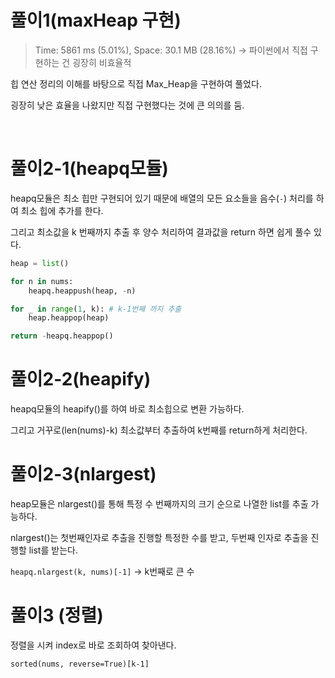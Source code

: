 
# 풀이1(maxHeap 구현)

> Time: 5861 ms (5.01%), Space: 30.1 MB (28.16%)
> -> 파이썬에서 직접 구현하는 건 굉장히 비효율적

힙 연산 정리의 이해를 바탕으로 직접 Max_Heap을 구현하여 풀었다.

굉장히 낮은 효율을 나왔지만 직접 구현했다는 것에 큰 의의를 둠.



<br/>

# 풀이2-1(heapq모듈)

heapq모듈은 최소 힙만 구현되어 있기 때문에 배열의 모든 요소들을 음수(```-```) 처리를 하여 최소 힙에 추가를 한다.

그리고 최소값을 k 번째까지 추출 후 양수 처리하여 결과값을 return 하면 쉽게 풀수 있다.

```python
heap = list()

for n in nums:
    heapq.heappush(heap, -n)

for _ in range(1, k): # k-1번째 까지 추출
    heap.heappop(heap)

return -heapq.heappop()
```

# 풀이2-2(heapify)
heapq모듈의 heapify()를 하여 바로 최소힙으로 변환 가능하다.

그리고 거꾸로(len(nums)-k) 최소값부터 추출하여 k번째를 return하게 처리한다.


# 풀이2-3(nlargest)
heap모듈은 nlargest()를 통해 특정 수 번째까지의 크기 순으로 나열한 list를 추출 가능하다.

nlargest()는 첫번째인자로 추출을 진행할 특정한 수를 받고, 두번째 인자로 추출을 진행할 list를 받는다. 

```heapq.nlargest(k, nums)[-1]``` -> k번째로 큰 수


# 풀이3 (정렬)
정렬을 시켜 index로 바로 조회하여 찾아낸다.

```sorted(nums, reverse=True)[k-1]```





